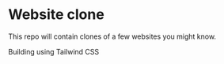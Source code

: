 # Website clone

This repo will contain clones of a few websites you might know.

Building using Tailwind CSS
